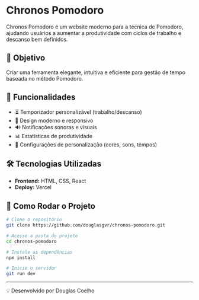 # Chronos Pomodoro

Chronos Pomodoro é um website moderno para a técnica de Pomodoro, ajudando
usuários a aumentar a produtividade com ciclos de trabalho e descanso bem
definidos.

## 🎯 Objetivo

Criar uma ferramenta elegante, intuitiva e eficiente para gestão de tempo
baseada no método Pomodoro.

## 🚀 Funcionalidades

- ⏳ Temporizador personalizável (trabalho/descanso)
- 🎨 Design moderno e responsivo
- 🔊 Notificações sonoras e visuais
- 📊 Estatísticas de produtividade
- 🎯 Configurações de personalização (cores, sons, tempos)

## 🛠️ Tecnologias Utilizadas

- **Frontend:** HTML, CSS, React
- **Deploy:** Vercel

## 📌 Como Rodar o Projeto

```bash
# Clone o repositório
git clone https://github.com/douglasgvr/chronos-pomodoro.git

# Acesse a pasta do projeto
cd chronos-pomodoro

# Instale as dependências
npm install

# Inicie o servidor
git run dev
```

---

💡 Desenvolvido por Douglas Coelho
